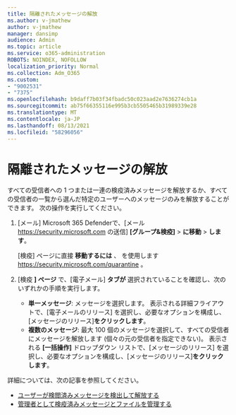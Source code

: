 ```yaml
---
title: 隔離されたメッセージの解放
ms.author: v-jmathew
author: v-jmathew
manager: dansimp
audience: Admin
ms.topic: article
ms.service: o365-administration
ROBOTS: NOINDEX, NOFOLLOW
localization_priority: Normal
ms.collection: Adm_O365
ms.custom:
- "9002531"
- "7375"
ms.openlocfilehash: b9daff7b03f34fbadc50c023aad2e7636274cb1a
ms.sourcegitcommit: ab75f66355116e995b3cb5505465b31989339e28
ms.translationtype: MT
ms.contentlocale: ja-JP
ms.lasthandoff: 08/13/2021
ms.locfileid: "58296056"
---
```

# <a name="release-quarantined-messages"></a>隔離されたメッセージの解放

すべての受信者への 1 つまたは一連の検疫済みメッセージを解放するか、すべての受信者の一覧から選んだ特定のユーザーへのメッセージのみを解放することができます。 次の操作を実行してください。

1. [メール] Microsoft 365 Defenderで、[メール <https://security.microsoft.com> の送信] **[グループ&検疫]** \> **に移動** \> **します**。

   [検疫] ページに直接 **移動するには** 、 を使用します <https://security.microsoft.com/quarantine> 。

2. [検疫 **] ページ** で、[電子メール] **タブが** 選択されていることを確認し、次のいずれかの手順を実行します。
   - **単一メッセージ**: メッセージを選択します。 表示される詳細フライアウトで、[電子メールのリリース] を選択し、必要なオプションを構成し、[メッセージのリリース]**をクリックします**。
   - **複数のメッセージ**: 最大 100 個のメッセージを選択して、すべての受信者にメッセージを解放します (個々の元の受信者を指定できない)。 表示される **[一括操作]** ドロップダウン リストで、[メッセージのリリース] を選択し、必要なオプションを構成し、[メッセージのリリース]**をクリックします**。

詳細については、次の記事を参照してください。

- [ユーザーが検閲済みメッセージを検出して解放する](https://docs.microsoft.com/microsoft-365/security/office-365-security/find-and-release-quarantined-messages-as-a-user)
- [管理者として検疫済みメッセージとファイルを管理する](https://docs.microsoft.com/microsoft-365/security/office-365-security/manage-quarantined-messages-and-files)
